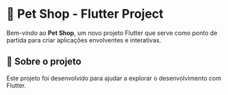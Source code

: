 # 🐾 Pet Shop - Flutter Project

Bem-vindo ao **Pet Shop**, um novo projeto Flutter que serve como ponto de partida para criar aplicações envolventes e interativas.

## 🚀 Sobre o projeto

Este projeto foi desenvolvido para ajudar a explorar o desenvolvimento com Flutter. 
